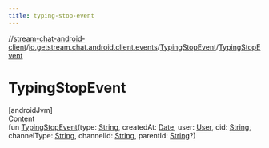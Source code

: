 ```yaml
---
title: typing-stop-event
---
```

//[stream-chat-android-client](../../../index.md)/[io.getstream.chat.android.client.events](../index.md)/[TypingStopEvent](index.md)/[TypingStopEvent](TypingStopEvent.md)



# TypingStopEvent  
[androidJvm]  
Content  
fun [TypingStopEvent](TypingStopEvent.md)(type: [String](https://kotlinlang.org/api/latest/jvm/stdlib/kotlin/-string/index.html), createdAt: [Date](https://developer.android.com/reference/kotlin/java/util/Date.html), user: [User](../../io.getstream.chat.android.client.models/User/index.md), cid: [String](https://kotlinlang.org/api/latest/jvm/stdlib/kotlin/-string/index.html), channelType: [String](https://kotlinlang.org/api/latest/jvm/stdlib/kotlin/-string/index.html), channelId: [String](https://kotlinlang.org/api/latest/jvm/stdlib/kotlin/-string/index.html), parentId: [String](https://kotlinlang.org/api/latest/jvm/stdlib/kotlin/-string/index.html)?)  



